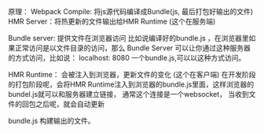 原理：
Webpack Compile: 将js源代码编译成Bundle(js, 最后打包好输出的文件)
HMR Server：将热更新的文件输出给HMR Runtime (这个在服务端)
<!-- HotModuleReplacementPlugin -->

Bundle server: 提供文件在浏览器访问
比如说编译好的bundle.js ，在浏览器里如果正常访问是以文件目录的访问，那么 Bundle Server 
可以让你通过这种服务器的方式访问，比如说： localhost: 8080 一个bundle.js,可以以这种方式访问。

HMR Runtime： 会被注入到浏览器，更新文件的变化 (这个在客户端)
在开发阶段的打包阶段呢，会将HMR Runtime注入到浏览器的bundle.js里面，这样浏览器的bundel.js就可以和服务器建立链接，
通常这个连接是一个websocket，
当收到文件的回包之后呢，就会自动更新

bundle.js 构建输出的文件。